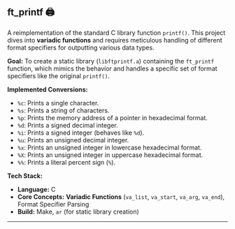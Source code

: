 ## ft_printf 🖨️

A reimplementation of the standard C library function `printf()`. This project dives into **variadic functions** and requires meticulous handling of different format specifiers for outputting various data types.

**Goal:**
To create a static library (`libftprintf.a`) containing the `ft_printf` function, which mimics the behavior and handles a specific set of format specifiers like the original `printf()`.

**Implemented Conversions:**
*   `%c`: Prints a single character.
*   `%s`: Prints a string of characters.
*   `%p`: Prints the memory address of a pointer in hexadecimal format.
*   `%d`: Prints a signed decimal integer.
*   `%i`: Prints a signed integer (behaves like `%d`).
*   `%u`: Prints an unsigned decimal integer.
*   `%x`: Prints an unsigned integer in lowercase hexadecimal format.
*   `%X`: Prints an unsigned integer in uppercase hexadecimal format.
*   `%%`: Prints a literal percent sign (`%`).

**Tech Stack:**
*   **Language:** C
*   **Core Concepts:** **Variadic Functions** (`va_list`, `va_start`, `va_arg`, `va_end`), Format Specifier Parsing
*   **Build:** Make, `ar` (for static library creation)

---

